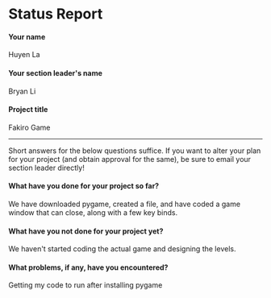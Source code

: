 # Status Report

#### Your name

Huyen La

#### Your section leader's name

Bryan Li

#### Project title

Fakiro Game

***

Short answers for the below questions suffice. If you want to alter your plan for your project (and obtain approval for the same), be sure to email your section leader directly!

#### What have you done for your project so far?

We have downloaded pygame, created a file, and have coded a game window that can close, along with a few key binds.

#### What have you not done for your project yet?

We haven't started coding the actual game and designing the levels.

#### What problems, if any, have you encountered?

Getting my code to run after installing pygame
